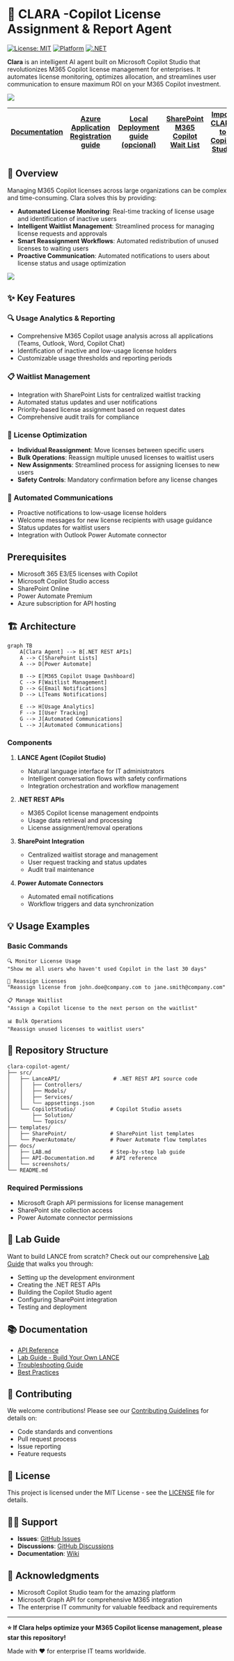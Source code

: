 # 👧 CLARA -Copilot License Assignment & Report Agent

[![License: MIT](https://img.shields.io/badge/License-MIT-yellow.svg)](https://opensource.org/licenses/MIT)
[![Platform](https://img.shields.io/badge/Platform-Microsoft%20Copilot%20Studio-blue)](https://copilotstudio.microsoft.com/)
[![.NET](https://img.shields.io/badge/.NET-REST%20API-purple)](https://dotnet.microsoft.com/)

**Clara** is an intelligent AI agent built on Microsoft Copilot Studio that revolutionizes M365 Copilot license management for enterprises. It automates license monitoring, optimizes allocation, and streamlines user communication to ensure maximum ROI on your M365 Copilot investment.

![](images/Clara.png)

| [Documentation](https://github.com/luishdemetrio/clara-copilot-agent) |  [Azure Application Registration guide ](https://github.com/luishdemetrio/clara-copilot-agent/blob/main/docs/azure_deployment.md)  | [Local Deployment guide (opcional)](https://github.com/luishdemetrio/clara-copilot-agent/blob/main/docs/local_deployment.md) |[SharePoint M365 Copilot Wait List](https://github.com/luishdemetrio/clara-copilot-agent/blob/main/docs/sharepoint_deployment.md) |[Import CLARA to Copilot Studio](https://github.com/luishdemetrio/clara-copilot-agent/blob/main/docs/import_clara.md) |[Azure REST API](https://github.com/luishdemetrio/clara-copilot-agent/blob/main/docs/appservice_deployment.md)
| ---- | ---- | ---- |  ---- | ---- | ---- |  

## 🎯 Overview

Managing M365 Copilot licenses across large organizations can be complex and time-consuming. Clara solves this by providing:

- **Automated License Monitoring**: Real-time tracking of license usage and identification of inactive users
- **Intelligent Waitlist Management**: Streamlined process for managing license requests and approvals
- **Smart Reassignment Workflows**: Automated redistribution of unused licenses to waiting users
- **Proactive Communication**: Automated notifications to users about license status and usage optimization

![](images/clara_overview.png)

## ✨ Key Features

### 🔍 **Usage Analytics & Reporting**
- Comprehensive M365 Copilot usage analysis across all applications (Teams, Outlook, Word, Copilot Chat)
- Identification of inactive and low-usage license holders
- Customizable usage thresholds and reporting periods

### 📋 **Waitlist Management**
- Integration with SharePoint Lists for centralized waitlist tracking
- Automated status updates and user notifications
- Priority-based license assignment based on request dates
- Comprehensive audit trails for compliance

### 🔄 **License Optimization**
- **Individual Reassignment**: Move licenses between specific users
- **Bulk Operations**: Reassign multiple unused licenses to waitlist users
- **New Assignments**: Streamlined process for assigning licenses to new users
- **Safety Controls**: Mandatory confirmation before any license changes

### 📧 **Automated Communications**
- Proactive notifications to low-usage license holders
- Welcome messages for new license recipients with usage guidance
- Status updates for waitlist users
- Integration with Outlook Power Automate connector

## Prerequisites

- Microsoft 365 E3/E5 licenses with Copilot
- Microsoft Copilot Studio access
- SharePoint Online
- Power Automate Premium
- Azure subscription for API hosting


## 🏗 Architecture

```mermaid
graph TB
    A[Clara Agent] --> B[.NET REST APIs]
    A --> C[SharePoint Lists]
    A --> D[Power Automate]
    
    B --> E[M365 Copilot Usage Dashboard]
    C --> F[Waitlist Management]
    D --> G[Email Notifications]
    D --> L[Teams Notifications]
    
    E --> H[Usage Analytics]
    F --> I[User Tracking]
    G --> J[Automated Communications]
    L --> J[Automated Communications]
```

### Components

1. **LANCE Agent (Copilot Studio)**
   - Natural language interface for IT administrators
   - Intelligent conversation flows with safety confirmations
   - Integration orchestration and workflow management

2. **.NET REST APIs**
   - M365 Copilot license management endpoints
   - Usage data retrieval and processing
   - License assignment/removal operations

3. **SharePoint Integration**
   - Centralized waitlist storage and management
   - User request tracking and status updates
   - Audit trail maintenance

4. **Power Automate Connectors**
   - Automated email notifications
   - Workflow triggers and data synchronization


## 💡 Usage Examples

### Basic Commands

```
🔍 Monitor License Usage
"Show me all users who haven't used Copilot in the last 30 days"

🔄 Reassign Licenses
"Reassign license from john.doe@company.com to jane.smith@company.com"

📋 Manage Waitlist
"Assign a Copilot license to the next person on the waitlist"

📊 Bulk Operations
"Reassign unused licenses to waitlist users"
```


## 📁 Repository Structure

```
clara-copilot-agent/
├── src/
│   ├── LanceAPI/                 # .NET REST API source code
│   │   ├── Controllers/
│   │   ├── Models/
│   │   ├── Services/
│   │   └── appsettings.json
│   └── CopilotStudio/           # Copilot Studio assets
│       ├── Solution/
│       └── Topics/
├── templates/
│   ├── SharePoint/              # SharePoint list templates
│   └── PowerAutomate/           # Power Automate flow templates
├── docs/
│   ├── LAB.md                   # Step-by-step lab guide
│   ├── API-Documentation.md     # API reference
│   └── screenshots/
└── README.md
```


### Required Permissions

- Microsoft Graph API permissions for license management
- SharePoint site collection access
- Power Automate connector permissions

## 🧪 Lab Guide

Want to build LANCE from scratch? Check out our comprehensive [Lab Guide](docs/LAB.md) that walks you through:

- Setting up the development environment
- Creating the .NET REST APIs
- Building the Copilot Studio agent
- Configuring SharePoint integration
- Testing and deployment

## 📚 Documentation

- [API Reference](docs/API-Documentation.md)
- [Lab Guide - Build Your Own LANCE](docs/LAB.md)
- [Troubleshooting Guide](docs/Troubleshooting.md)
- [Best Practices](docs/Best-Practices.md)

## 🤝 Contributing

We welcome contributions! Please see our [Contributing Guidelines](CONTRIBUTING.md) for details on:

- Code standards and conventions
- Pull request process
- Issue reporting
- Feature requests

## 📄 License

This project is licensed under the MIT License - see the [LICENSE](https://opensource.org/license/MIT) file for details.

## 🙋‍♀️ Support

- **Issues**: [GitHub Issues](https://github.com/yourusername/lance-copilot-agent/issues)
- **Discussions**: [GitHub Discussions](https://github.com/yourusername/lance-copilot-agent/discussions)
- **Documentation**: [Wiki](https://github.com/yourusername/lance-copilot-agent/wiki)

## 🌟 Acknowledgments

- Microsoft Copilot Studio team for the amazing platform
- Microsoft Graph API for comprehensive M365 integration
- The enterprise IT community for valuable feedback and requirements

---

**⭐ If Clara helps optimize your M365 Copilot license management, please star this repository!**

Made with ❤️ for enterprise IT teams worldwide.